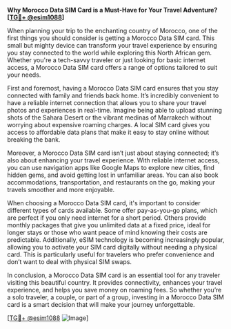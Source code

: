 **Why Morocco Data SIM Card is a Must-Have for Your Travel Adventure? [[TG💪+ @esim1088](https://t.me/s/esim1088)]**

When planning your trip to the enchanting country of Morocco, one of the first things you should consider is getting a Morocco Data SIM card. This small but mighty device can transform your travel experience by ensuring you stay connected to the world while exploring this North African gem. Whether you're a tech-savvy traveler or just looking for basic internet access, a Morocco Data SIM card offers a range of options tailored to suit your needs.

First and foremost, having a Morocco Data SIM card ensures that you stay connected with family and friends back home. It’s incredibly convenient to have a reliable internet connection that allows you to share your travel photos and experiences in real-time. Imagine being able to upload stunning shots of the Sahara Desert or the vibrant medinas of Marrakech without worrying about expensive roaming charges. A local SIM card gives you access to affordable data plans that make it easy to stay online without breaking the bank.

Moreover, a Morocco Data SIM card isn’t just about staying connected; it’s also about enhancing your travel experience. With reliable internet access, you can use navigation apps like Google Maps to explore new cities, find hidden gems, and avoid getting lost in unfamiliar areas. You can also book accommodations, transportation, and restaurants on the go, making your travels smoother and more enjoyable.

When choosing a Morocco Data SIM card, it's important to consider different types of cards available. Some offer pay-as-you-go plans, which are perfect if you only need internet for a short period. Others provide monthly packages that give you unlimited data at a fixed price, ideal for longer stays or those who want peace of mind knowing their costs are predictable. Additionally, eSIM technology is becoming increasingly popular, allowing you to activate your SIM card digitally without needing a physical card. This is particularly useful for travelers who prefer convenience and don’t want to deal with physical SIM swaps.

In conclusion, a Morocco Data SIM card is an essential tool for any traveler visiting this beautiful country. It provides connectivity, enhances your travel experience, and helps you save money on roaming fees. So whether you’re a solo traveler, a couple, or part of a group, investing in a Morocco Data SIM card is a smart decision that will make your journey unforgettable. 

[[TG💪+ @esim1088](https://t.me/s/esim1088) ![Image](https://i.postimg.cc/Y0z9fWf4/image.png)]